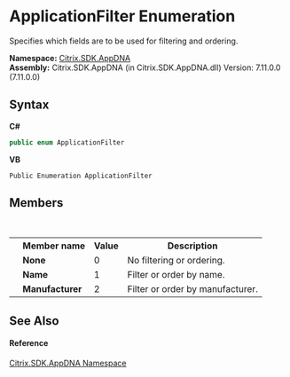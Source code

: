 # ApplicationFilter Enumeration
 

Specifies which fields are to be used for filtering and ordering.

**Namespace:**&nbsp;[Citrix.SDK.AppDNA](index.md)<br />**Assembly:**&nbsp;Citrix.SDK.AppDNA (in Citrix.SDK.AppDNA.dll) Version: 7.11.0.0 (7.11.0.0)

## Syntax

**C#**
```csharp
public enum ApplicationFilter
```

**VB**
```vbnet
Public Enumeration ApplicationFilter
```


## Members
&nbsp;<table><tr><th></th><th>Member name</th><th>Value</th><th>Description</th></tr><tr><td /><td target="F:Citrix.SDK.AppDNA.ApplicationFilter.None">**None**</td><td>0</td><td>No filtering or ordering.</td></tr><tr><td /><td target="F:Citrix.SDK.AppDNA.ApplicationFilter.Name">**Name**</td><td>1</td><td>Filter or order by name.</td></tr><tr><td /><td target="F:Citrix.SDK.AppDNA.ApplicationFilter.Manufacturer">**Manufacturer**</td><td>2</td><td>Filter or order by manufacturer.</td></tr></table>

## See Also


#### Reference
<a href="fe2d265b-410b-8b11-1eb4-a790e0b062bf">Citrix.SDK.AppDNA Namespace</a><br />